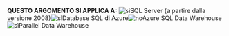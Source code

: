 <Token>**QUESTO ARGOMENTO SI APPLICA A:** ![sì](media/yes.png)SQL Server (a partire dalla versione 2008)![sì](media/yes.png)Database SQL di Azure![no](media/no.png)Azure SQL Data Warehouse ![sì](media/yes.png)Parallel Data Warehouse </Token>

